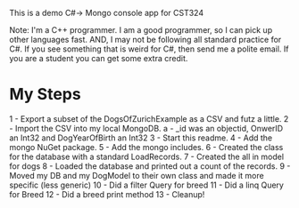 This is a demo C#-> Mongo console app for CST324

Note:  I'm a C++ programmer.  I am a good programmer, so I can pick up other languages fast.  AND, I may not be following all standard practice for C#.   If you see something that is weird for C#, then send me a polite email.  If you are  a student you can get some extra credit.

# My Steps

1 - Export a subset of the DogsOfZurichExample as a CSV and futz a little. 
2 - Import the CSV into my local MongoDB.
	a - _id was an objectid, OnwerID an Int32 and DogYearOfBirth an Int32
3 - Start this readme. 
4 - Add the mongo NuGet package.
5 - Add the mongo includes.
6 - Created the class for the database with a standard LoadRecords.
7 - Created the all in model for dogs
8 - Loaded the database and printed out a count of the records.
9 - Moved my DB and my DogModel to their own class and made it more specific (less generic)
10 - Did a filter Query for breed
11 - Did a linq Query for Breed
12 - Did a breed print method
13 - Cleanup!